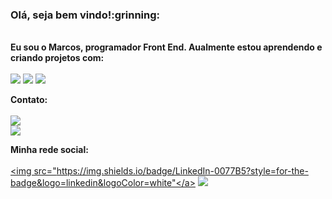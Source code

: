 <h3> Olá, seja bem vindo!:grinning:</h3>
  <br>
  <b>Eu sou o Marcos, programador Front End. Aualmente estou aprendendo e criando projetos com:</b>
  <br>
  <br>
  <img src= "https://img.shields.io/badge/HTML5-E34F26?style=for-the-badge&logo=html5&logoColor=white">
  <img src= "https://img.shields.io/badge/CSS3-1572B6?style=for-the-badge&logo=css3&logoColor=white">
  <img src= "https://img.shields.io/badge/Java-ED8B00?style=for-the-badge&logo=java&logoColor=white">
  
  
<b>Contato:</b>
<br>
<br>
<a href="mailto:marcosvtc7@outlook.com"> <img src= "https://img.shields.io/badge/Gmail-D14836?style=for-the-badge&logo=gmail&logoColor=white"></a>
<br>
<a href="tel:+351925058654"><img src="https://img.shields.io/badge/Telegram-2CA5E0?style=for-the-badge&logo=telegram&logoColor=white"></a>
  
  <b>Minha rede social:</b>
  <br>
  <br>
  <a href="https://www.linkedin.com/in/marcos-chave-011557212/" target="_blank"> <img src="https://img.shields.io/badge/LinkedIn-0077B5?style=for-the-badge&logo=linkedin&logoColor=white"</a>
<a href= "https://www.instagram.com/marcostchave/" target= "_blank"><img src="https://img.shields.io/badge/Instagram-E4405F?style=for-the-badge&logo=instagram&logoColor=white"> </a>
  
